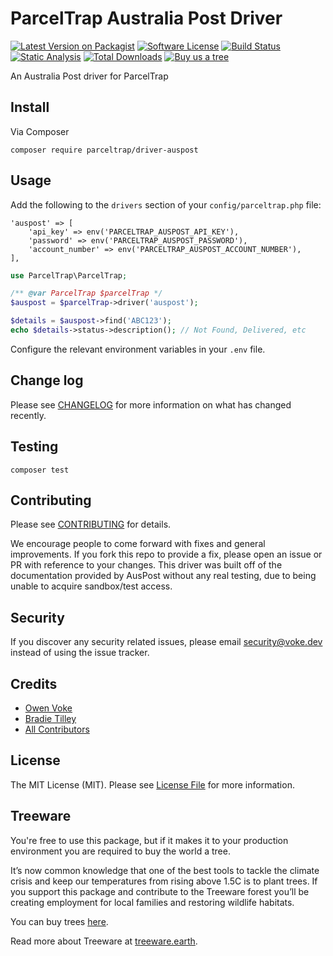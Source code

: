 # ParcelTrap Australia Post Driver

[![Latest Version on Packagist][ico-version]][link-packagist]
[![Software License][ico-license]](LICENSE.md)
[![Build Status][ico-github-actions]][link-github-actions]
[![Static Analysis][ico-static-analysis]][link-static-analysis]
[![Total Downloads][ico-downloads]][link-downloads]
[![Buy us a tree][ico-treeware-gifting]][link-treeware-gifting]

An Australia Post driver for ParcelTrap

## Install

Via Composer

```shell
composer require parceltrap/driver-auspost
```

## Usage

Add the following to the `drivers` section of your `config/parceltrap.php` file:

```
'auspost' => [
    'api_key' => env('PARCELTRAP_AUSPOST_API_KEY'),
    'password' => env('PARCELTRAP_AUSPOST_PASSWORD'),
    'account_number' => env('PARCELTRAP_AUSPOST_ACCOUNT_NUMBER'),
],
```

```php
use ParcelTrap\ParcelTrap;

/** @var ParcelTrap $parcelTrap */
$auspost = $parcelTrap->driver('auspost');

$details = $auspost->find('ABC123');
echo $details->status->description(); // Not Found, Delivered, etc
```

Configure the relevant environment variables in your `.env` file.

## Change log

Please see [CHANGELOG](CHANGELOG.md) for more information on what has changed recently.

## Testing

```shell
composer test
```

## Contributing

Please see [CONTRIBUTING](.github/CONTRIBUTING.md) for details.

We encourage people to come forward with fixes and general improvements. If you fork this repo to provide a fix, please open an issue or PR with reference to your changes. This driver was built off of the documentation provided by AusPost without any real testing, due to being unable to acquire sandbox/test access.

## Security

If you discover any security related issues, please email security@voke.dev instead of using the issue tracker.

## Credits

- [Owen Voke][link-author]
- [Bradie Tilley][link-author2]
- [All Contributors][link-contributors]

## License

The MIT License (MIT). Please see [License File](LICENSE.md) for more information.

## Treeware

You're free to use this package, but if it makes it to your production environment you are required to buy the world a tree.

It’s now common knowledge that one of the best tools to tackle the climate crisis and keep our temperatures from rising above 1.5C is to plant trees. If you support this package and contribute to the Treeware forest you’ll be creating employment for local families and restoring wildlife habitats.

You can buy trees [here][link-treeware-gifting].

Read more about Treeware at [treeware.earth][link-treeware].

[ico-version]: https://img.shields.io/packagist/v/parceltrap/driver-auspost.svg?style=flat-square
[ico-license]: https://img.shields.io/badge/license-MIT-brightgreen.svg?style=flat-square
[ico-github-actions]: https://img.shields.io/github/workflow/status/parceltrap/driver-auspost/Tests.svg?style=flat-square
[ico-static-analysis]: https://img.shields.io/github/workflow/status/parceltrap/driver-auspost/Static%20Analysis.svg?style=flat-square&label=Static%20Analysis
[ico-downloads]: https://img.shields.io/packagist/dt/parceltrap/driver-auspost.svg?style=flat-square
[ico-treeware-gifting]: https://img.shields.io/badge/Treeware-%F0%9F%8C%B3-lightgreen?style=flat-square

[link-packagist]: https://packagist.org/packages/parceltrap/driver-auspost
[link-github-actions]: https://github.com/parceltrap/driver-auspost/actions
[link-static-analysis]: https://github.com/parceltrap/driver-auspost/actions/workflows/static.yml
[link-downloads]: https://packagist.org/packages/parceltrap/driver-auspost
[link-treeware]: https://treeware.earth
[link-treeware-gifting]: https://ecologi.com/owenvoke?gift-trees
[link-author]: https://github.com/owenvoke
[link-author2]: https://github.com/bradietilley
[link-contributors]: ../../contributors
